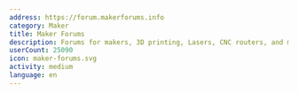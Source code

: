 ```yaml
---
address: https://forum.makerforums.info
category: Maker
title: Maker Forums
description: Forums for makers, 3D printing, Lasers, CNC routers, and more
userCount: 25090
icon: maker-forums.svg
activity: medium
language: en
---
```

